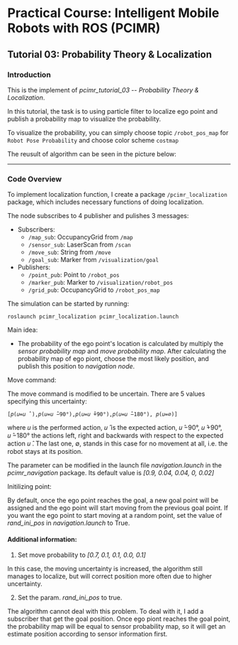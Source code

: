 # Practical Course: Intelligent Mobile Robots with ROS (PCIMR)

## Tutorial 03: Probability Theory & Localization

### Introduction

This is the implement of *pcimr_tutorial_03* -- *Probability Theory & Localization*.

In this tutorial, the task is to using particle filter to localize ego point and publish a probability map to visualize the probability.

To visualize the probability, you can simply choose topic `/robot_pos_map` for `Robot Pose Probability` and choose color scheme `costmap`

The reusult of algorithm can be seen in the picture below:

---
### Code Overview

To implement localization function, I create a package `/pcimr_localization` package, which includes necessary functions of doing localization.

The node subscribes to 4 publisher and pulishes 3 messages:
  - Subscribers:
      - `/map_sub`: OccupancyGrid from `/map`
      - `/sensor_sub`: LaserScan from `/scan`
      - `/move_sub`: String from `/move`
      - `/goal_sub`: Marker from `/visualization/goal`
  - Publishers:
      - `/point_pub`: Point to `/robot_pos`
      - `/marker_pub`: Marker to `/visualization/robot_pos`
      - `/grid_pub`: OccupancyGrid to `/robot_pos_map`

The simulation can be started by running:

    roslaunch pcimr_localization pcimr_localization.launch

Main idea:
  - The probability of the ego point's location is calculated by multiply the *sensor probability map* and *move probability map*.
    After calculating the probability map of ego piont, choose the most likely position, and publish this position to *navigation node*.

Move command:

  The move command is modified to be uncertain. There are 5 values specifying this uncertainty:

    [𝑝(𝑢=𝑢 ̂ ),𝑝(𝑢=𝑢 ̂−90°),𝑝(𝑢=𝑢 ̂+90°),𝑝(𝑢=𝑢 ̂−180°), 𝑝(𝑢=∅)]

  where 𝑢 is the performed action, 𝑢 ̂ is the expected action, 𝑢 ̂−90°, 𝑢 ̂+90°,  𝑢 ̂−180° the actions left, right and backwards with respect to the expected action 𝑢 ̂. The last     one, ∅, stands in this case for no movement at all, i.e. the robot stays at its position.

  The parameter can be modified in the launch file *navigation.launch* in the *pcimr_navigation* package. Its default value is *[0.9, 0.04, 0.04, 0, 0.02]*

Initilizing point:

  By default, once the ego point reaches the goal, a new goal point will be assigned and the ego point will start moving from the previous goal point.
  If you want the ego point to start moving at a random point, set the value of *rand_ini_pos* in *navigation.launch* to True.

#### Additional information:
   
1. Set move probability to *[0.7,  0.1,  0.1,  0.0,  0.1]*

  In this case, the moving uncertainty is increased, the algorithm still manages to localize, but will correct position more often due to higher uncertainty.
   
2. Set the param. *rand_ini_pos* to true.

  The algorithm cannot deal with this problem.
  To deal with it, I add a subscriber that get the goal position. Once ego piont reaches the goal point, the probability map will be equal to sensor probability map, so it will   get an estimate position according to sensor information first.
